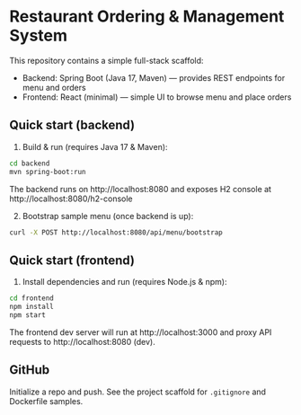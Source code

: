 # Restaurant Ordering & Management System

This repository contains a simple full-stack scaffold:
- Backend: Spring Boot (Java 17, Maven) — provides REST endpoints for menu and orders
- Frontend: React (minimal) — simple UI to browse menu and place orders

## Quick start (backend)

1. Build & run (requires Java 17 & Maven):

```bash
cd backend
mvn spring-boot:run
```
The backend runs on http://localhost:8080 and exposes H2 console at http://localhost:8080/h2-console

2. Bootstrap sample menu (once backend is up):
```bash
curl -X POST http://localhost:8080/api/menu/bootstrap
```

## Quick start (frontend)

1. Install dependencies and run (requires Node.js & npm):

```bash
cd frontend
npm install
npm start
```

The frontend dev server will run at http://localhost:3000 and proxy API requests to http://localhost:8080 (dev).

## GitHub
Initialize a repo and push. See the project scaffold for `.gitignore` and Dockerfile samples.
